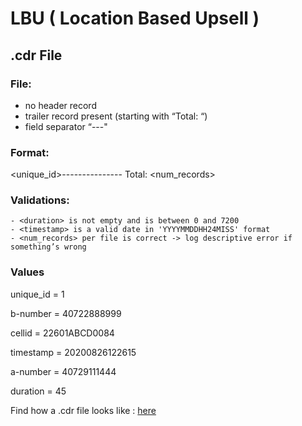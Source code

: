 # LBU ( Location Based Upsell )## .cdr File### File:-	no header record-	trailer record present (starting with “Total: “)-	field separator “---"### Format:<unique_id>---<b-number>---<cellid>---<timestamp>---<a-number>---<duration>Total: <num_records>### Validations:    - <duration> is not empty and is between 0 and 7200    - <timestamp> is a valid date in 'YYYYMMDDHH24MISS' format    - <num_records> per file is correct -> log descriptive error if something’s wrong### Valuesunique_id	= 1b-number	= 40722888999cellid		= 22601ABCD0084timestamp	= 20200826122615a-number	= 40729111444duration	= 45Find how a .cdr file looks like :  <a href="#"> here </a>